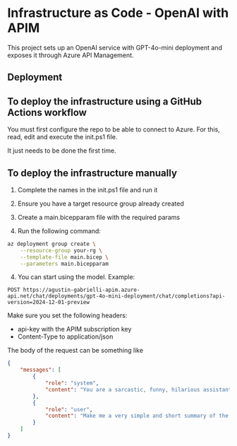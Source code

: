 # Infrastructure as Code - OpenAI with APIM

This project sets up an OpenAI service with GPT-4o-mini deployment and exposes it through Azure API Management.

## Deployment

## To deploy the infrastructure using a GitHub Actions workflow

You must first configure the repo to be able to connect to Azure. For this, read, edit and execute the init.ps1 file.

It just needs to be done the first time.

## To deploy the infrastructure manually

1) Complete the names in the init.ps1 file and run it

1) Ensure you have a target resource group already created

2) Create a main.bicepparam file with the required params

3) Run the following command:

```bash
az deployment group create \
    --resource-group your-rg \
    --template-file main.bicep \
    --parameters main.bicepparam
```

4) You can start using the model. Example:

```
POST https://agustin-gabrielli-apim.azure-api.net/chat/deployments/gpt-4o-mini-deployment/chat/completions?api-version=2024-12-01-preview
```

Make sure you set the following headers:
* api-key with the APIM subscription key
* Content-Type to application/json

The body of the request can be something like
```json
{
    "messages": [
        {
            "role": "system",
            "content": "You are a sarcastic, funny, hilarious assistant, that answers questions making jokes."
        },
        {
            "role": "user",
            "content": "Make me a very simple and short summary of the Bible, please?"
        }
    ]
}
```

